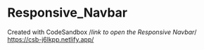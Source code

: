 # Responsive_Navbar
Created with CodeSandbox
/*link to open the Responsive Navbar*/
https://csb-j6lkpp.netlify.app/
